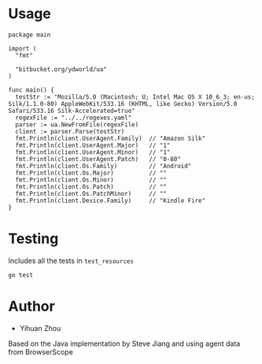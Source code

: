 Usage
========

    package main

    import (
      "fmt"

      "bitbucket.org/ydworld/ua"
    )

    func main() {
      testStr := "Mozilla/5.0 (Macintosh; U; Intel Mac OS X 10_6_3; en-us; Silk/1.1.0-80) AppleWebKit/533.16 (KHTML, like Gecko) Version/5.0 Safari/533.16 Silk-Accelerated=true"
      regexFile := "../../regexes.yaml"
      parser := ua.NewFromFile(regexFile)
      client := parser.Parse(testStr)
      fmt.Println(client.UserAgent.Family)  // "Amazon Silk"
      fmt.Println(client.UserAgent.Major)   // "1"
      fmt.Println(client.UserAgent.Minor)   // "1"
      fmt.Println(client.UserAgent.Patch)   // "0-80"
      fmt.Println(client.Os.Family)         // "Android"
      fmt.Println(client.Os.Major)          // ""
      fmt.Println(client.Os.Minor)          // ""
      fmt.Println(client.Os.Patch)          // ""
      fmt.Println(client.Os.PatchMinor)     // ""
      fmt.Println(client.Device.Family)     // "Kindle Fire"
    }

Testing
========

Includes all the tests in `test_resources`

    go test

Author
========

* Yihuan Zhou

Based on the Java implementation by Steve Jiang and using agent data from BrowserScope